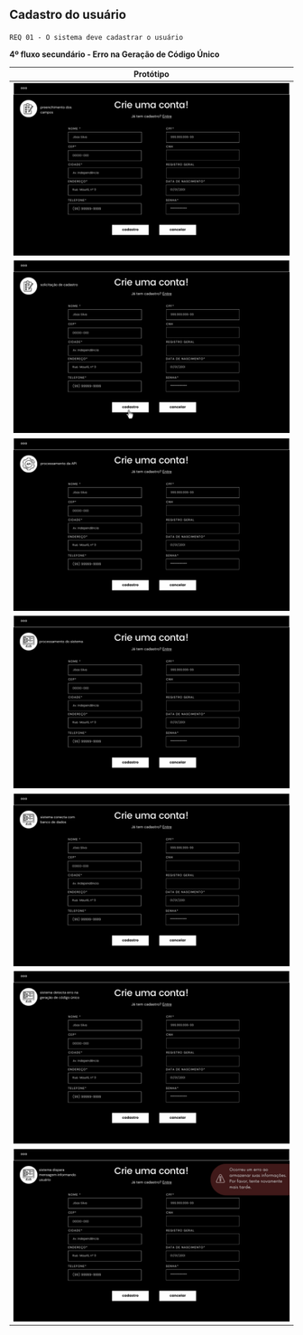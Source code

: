## Cadastro do usuário

`REQ 01 - O sistema deve cadastrar o usuário`

**4º fluxo secundário - Erro na Geração de Código Único**

| Protótipo |
| --- |
| ![](../img-fluxos/req-01/27.png) |
| ![](../img-fluxos/req-01/28.png) |
| ![](../img-fluxos/req-01/29.png) |
| ![](../img-fluxos/req-01/30.png) |
| ![](../img-fluxos/req-01/31.png) |
| ![](../img-fluxos/req-01/32.png) |
| ![](../img-fluxos/req-01/33.png) |